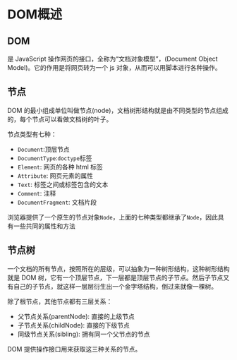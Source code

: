 # DOM概述

## DOM

是 JavaScript 操作网页的接口，全称为“文档对象模型”，(Document Object Model)。它的作用是将网页转为一个 js 对象，从而可以用脚本进行各种操作。

## 节点

DOM 的最小组成单位叫做节点(node)，文档树形结构就是由不同类型的节点组成的，每个节点可以看做文档树的叶子。

节点类型有七种：
- `Document`:顶层节点
- `DocumentType`:`doctype`标签
- `Element`: 网页的各种 html 标签
- `Attribute`: 网页元素的属性
- `Text`: 标签之间或标签包含的文本
- `Comment`: 注释
- `DocumentFragment`: 文档片段

浏览器提供了一个原生的节点对象`Node`，上面的七种类型都继承了`Node`，因此具有一些共同的属性和方法

## 节点树

一个文档的所有节点，按照所在的层级，可以抽象为一种树形结构，这种树形结构就是 DOM 树，它有一个顶层节点，下一层都是顶层节点的子节点。然后子节点又有自己的子节点，就这样一层层衍生出一个金字塔结构，倒过来就像一棵树。

除了根节点，其他节点都有三层关系：
- 父节点关系(parentNode): 直接的上级节点
- 子节点关系(childNode): 直接的下级节点
- 同级节点关系(sibling): 拥有同一个父节点的节点

DOM 提供操作接口用来获取这三种关系的节点。